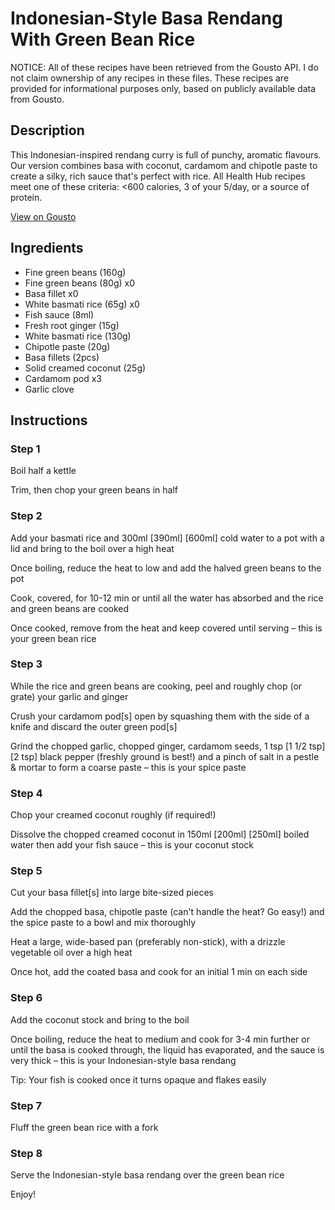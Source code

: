 # Indonesian-Style Basa Rendang With Green Bean Rice

NOTICE: All of these recipes have been retrieved from the Gousto API. I do not claim ownership of any recipes in these files. These recipes are provided for informational purposes only, based on publicly available data from Gousto.

## Description

This Indonesian-inspired rendang curry is full of punchy, aromatic flavours. Our version combines basa with coconut, cardamom and chipotle paste to create a silky, rich sauce that's perfect with rice. All Health Hub recipes meet one of these criteria: <600 calories, 3 of your 5/day, or a source of protein.

[View on Gousto](https://www.gousto.co.uk/recipes/cookbook/indonesian-style-basa-rendang-with-green-bean-rice)

## Ingredients

- Fine green beans (160g)
- Fine green beans (80g) x0
- Basa fillet x0
- White basmati rice (65g) x0
- Fish sauce (8ml)
- Fresh root ginger (15g)
- White basmati rice (130g)
- Chipotle paste (20g)
- Basa fillets (2pcs)
- Solid creamed coconut (25g)
- Cardamom pod x3
- Garlic clove

## Instructions


### Step 1

Boil half a kettle

Trim, then chop your green beans in half


### Step 2

Add your basmati rice and 300ml <span class="text-purple">[390ml]</span> <span class="text-danger">[600ml]</span> cold water to a pot with a lid and bring to the boil over a high heat

Once boiling, reduce the heat to low and add the halved green beans to the pot

Cook, covered, for 10-12 min or until all the water has absorbed and the rice and green beans are cooked

Once cooked, remove from the heat and keep covered until serving – this is your green bean rice


### Step 3

While the rice and green beans are cooking, peel and roughly chop (or grate) your garlic and ginger

Crush your cardamom pod[s] open by squashing them with the side of a knife and discard the outer green pod[s]

Grind the chopped garlic, chopped ginger, cardamom seeds, 1 tsp <span class="text-purple">[1 1/2 tsp]</span> <span class="text-danger">[2 tsp]</span> black pepper (freshly ground is best!) and a pinch of salt in a pestle & mortar to form a coarse paste – this is your spice paste


### Step 4

Chop your creamed coconut roughly (if required!)

Dissolve the chopped creamed coconut in 150ml <span class="text-purple">[200ml]</span> <span class="text-danger">[250ml]</span> boiled water then add your fish sauce – this is your coconut stock


### Step 5

Cut your basa fillet[s] into large bite-sized pieces

Add the chopped basa, chipotle paste (can't handle the heat? Go easy!) and the spice paste to a bowl and mix thoroughly

Heat a large, wide-based pan (preferably non-stick), with a drizzle<span class="text-danger"> </span>vegetable oil over a high heat

Once hot, add the coated basa and cook for an initial 1 min on each side


### Step 6

Add the coconut stock and bring to the boil

Once boiling, reduce the heat to medium and cook for 3-4 min further or until the basa is cooked through, the liquid has evaporated, and the sauce is very thick – this is your Indonesian-style basa rendang

Tip: Your fish is cooked once it turns opaque and flakes easily


### Step 7

Fluff the green bean rice with a fork

### Step 8

Serve the Indonesian-style basa rendang over the green bean rice

Enjoy!

